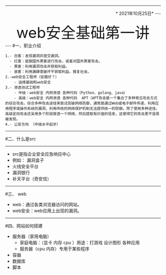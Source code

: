 

***

<p align=right>*   2021年10月25日*
---
<center><font size=7>web安全基础第一讲</font></center>
---	
#一、职业介绍
	
    1.- 白客：发现漏洞并提交漏洞。
	  - 红客：抵御国外黑客进行攻击，或者对国外黑客攻击。
	  - 黑客：利用漏洞攻击并获取利益。
	  - 骇客：利用漏肆意破坏不获取利益，报复社会。
	2.-web安全工程师（安服仔？）
		- 运维基础和web安全
	3.- 渗透测试工程师 
		- 中级：web安全 内网渗透 各种代码（Python、golang、java）
		- 高级：web安全 内网渗透 各种代码  APT（APT攻击是一个集合了多种常见攻击方式的综合攻击。综合多种攻击途径来尝试突破网络防御，通常是通过Web或电子邮件传递，利用应用程序或操作系统的漏洞，利用传统的网络保护机制无法提供统一的防御。除了使用多种途径，高级定向攻击还采用多个阶段穿透一个网络，然后提取有价值的信息，这使得它的攻击更不容易被发现。
	4.- 公安方向 （中级水平起步）
      

---

#二、什么是src

***
   - src是指企业安全应急响应中心
   - 例如：	<a herf= "https://www.vulbox.com/ "> 漏洞盒子</a>
   - <a herf= "https://www.huoxian.cn/"> 火线安全平台	</a>
   - <a herf= "https://www.bugbank.cn/"> 漏洞银行	</a>
   - <a herf= "https://www.butian.net/ "> 补天平台（奇安信）</a>

---
#三、 web 
 - web：通过各类浏览器访问的网站。
 - web安全：web应用上出现的漏洞。

---
#四、网站如何搭建 
 - 服务器（家用电脑）
	- 家庭电脑：（显卡 内存 cpu ）用途：打游戏 设计图形 各种应用
	- 服务器（cpu 内存）专用于某些程序
 - 容器
 - 数据库
 - 脚本 



	
		 
	 
          
            
